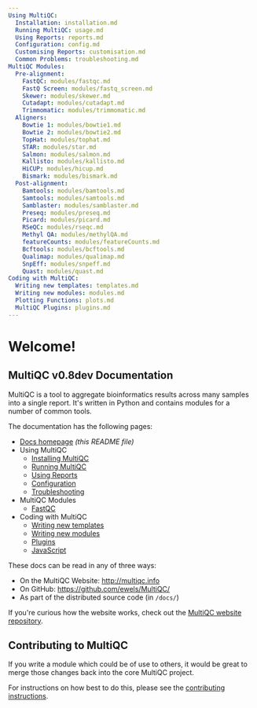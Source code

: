 ```yaml
---
Using MultiQC:
  Installation: installation.md
  Running MultiQC: usage.md
  Using Reports: reports.md
  Configuration: config.md
  Customising Reports: customisation.md
  Common Problems: troubleshooting.md
MultiQC Modules:
  Pre-alignment:
    FastQC: modules/fastqc.md
    FastQ Screen: modules/fastq_screen.md
    Skewer: modules/skewer.md
    Cutadapt: modules/cutadapt.md
    Trimmomatic: modules/trimmomatic.md
  Aligners:
    Bowtie 1: modules/bowtie1.md
    Bowtie 2: modules/bowtie2.md
    TopHat: modules/tophat.md
    STAR: modules/star.md
    Salmon: modules/salmon.md
    Kallisto: modules/kallisto.md
    HiCUP: modules/hicup.md
    Bismark: modules/bismark.md
  Post-alignment:
    Bamtools: modules/bamtools.md
    Samtools: modules/samtools.md
    Samblaster: modules/samblaster.md
    Preseq: modules/preseq.md
    Picard: modules/picard.md
    RSeQC: modules/rseqc.md
    Methyl QA: modules/methylQA.md
    featureCounts: modules/featureCounts.md
    Bcftools: modules/bcftools.md
    Qualimap: modules/qualimap.md
    SnpEff: modules/snpeff.md
    Quast: modules/quast.md
Coding with MultiQC:
  Writing new templates: templates.md
  Writing new modules: modules.md
  Plotting Functions: plots.md
  MultiQC Plugins: plugins.md
---
```


# Welcome!

## MultiQC v0.8dev Documentation

MultiQC is a tool to aggregate bioinformatics results across many samples
into a single report. It's written in Python and contains modules for a number
of common tools.

The documentation has the following pages:

 - [Docs homepage](README.md) _(this README file)_
 - Using MultiQC
   - [Installing MultiQC](installation.md)
   - [Running MultiQC](usage.md)
   - [Using Reports](reports.md)
   - [Configuration](config.md)
   - [Troubleshooting](troubleshooting.md)
 - MultiQC Modules
   - [FastQC](fastqc.md)
 - Coding with MultiQC
   - [Writing new templates](templates.md)
   - [Writing new modules](modules.md)
   - [Plugins](plugins.md)
   - [JavaScript](javascript.md)

These docs can be read in any of three ways:
 - On the MultiQC Website: http://multiqc.info
 - On GitHub: https://github.com/ewels/MultiQC/
 - As part of the distributed source code (in `/docs/`)
 
If you're curious how the website works, check out the
[MultiQC website repository](https://github.com/ewels/MultiQC_website).

## Contributing to MultiQC

If you write a module which could be of use to others, it would be great to
merge those changes back into the core MultiQC project.

For instructions on how best to do this, please see the
[contributing instructions](https://github.com/ewels/MultiQC/blob/master/CONTRIBUTING.md).
